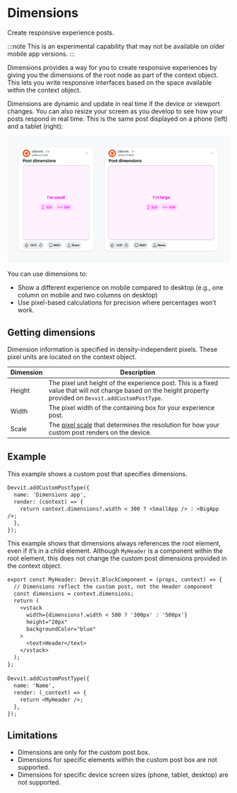 # Dimensions

Create responsive experience posts.

:::note
This is an experimental capability that may not be available on older mobile app versions.
:::

Dimensions provides a way for you to create responsive experiences by giving you the dimensions of the root node as part of the context object. This lets you write responsive interfaces based on the space available within the context object.

Dimensions are dynamic and update in real time if the device or viewport changes. You can also resize your screen as you develop to see how your posts respond in real time. This is the same post displayed on a phone (left) and a tablet (right):

![A post that is aware of its size](./assets/custom-posts/custom-posts-dimensions.png)

You can use dimensions to:

- Show a different experience on mobile compared to desktop (e.g., one column on mobile and two columns on desktop)
- Use pixel-based calculations for precision where percentages won’t work.

## Getting dimensions

Dimension information is specified in density-independent pixels. These pixel units are located on the context object.

| Dimension | Description                                                                                                                                                                |
| --------- | -------------------------------------------------------------------------------------------------------------------------------------------------------------------------- |
| Height    | The pixel unit height of the experience post. This is a fixed value that will not change based on the height property provided on `Devvit.addCustomPostType`.              |
| Width     | The pixel width of the containing box for your experience post.                                                                                                            |
| Scale     | The [pixel scale](https://developer.mozilla.org/en-US/docs/Web/API/Window/devicePixelRatio) that determines the resolution for how your custom post renders on the device. |

## Example

This example shows a custom post that specifies dimensions.

```tsx
Devvit.addCustomPostType({
  name: 'Dimensions app',
  render: (context) => {
    return context.dimensions?.width < 300 ? <SmallApp /> : <BigApp />;
  },
});
```

This example shows that dimensions always references the root element, even if it’s in a child element. Although `MyHeader` is a component within the root element, this does not change the custom post dimensions provided in the context object.

```tsx
export const MyHeader: Devvit.BlockComponent = (props, context) => {
  // Dimensions reflect the custom post, not the Header component
  const dimensions = context.dimensions;
  return (
    <vstack
      width={dimensions?.width < 500 ? '300px' : '500px'}
      height="20px"
      backgroundColor="blue"
    >
      <text>Header</text>
    </vstack>
  );
};

Devvit.addCustomPostType({
  name: 'Name',
  render: (_context) => {
    return <MyHeader />;
  },
});
```

## Limitations

- Dimensions are only for the custom post box.
- Dimensions for specific elements within the custom post box are not supported.
- Dimensions for specific device screen sizes (phone, tablet, desktop) are not supported.
